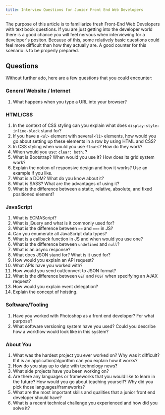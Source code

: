 ```yaml
---
title: Interview Questions for Junior Front End Web Developers
---
```

The purpose of this article is to familiarize fresh Front-End Web Developers with text book questions. If you are just getting into the developer world there is a good chance you will feel nervous when interviewing for a developer's positon. Because of this, some relatively basic questions could feel more difficult than how they actually are. A good counter for this scenario is to be properly prepared.

## Questions

Without further ado, here are a few questions that you could encounter:

### General Website / Internet
1.  What happens when you type a URL into your browser?  

### HTML/CSS

1.  In the context of CSS styling can you explain what does `display-style: inline-block` stand for?
2.  If you have a `<ul>` element with several `<li>` elements, how would you go about setting up these elements in a row by using HTML and CSS?
3.  In CSS styling when would you use `float`s? How do they work?
4.  When would you use: `clear: both;`?
5.  What is Bootstrap? When would you use it? How does its grid system work?
6.  Explain the notion of responsive design and how it works? Use an example if you like.
7.  What is a DOM? What do you know about it?
8.  What is SASS? What are the advantages of using it?
9.  What is the difference between a static, relative, absolute, and fixed positioned element?

### JavaScript

1.  What is ECMAScript?
2.  What is jQuery and what is it commonly used for?
3.  What is the difference between `==` and `===` in JS?
4.  Can you enumerate all JavaScript data types?
5.  What is a callback function in JS and when would you use one?
6.  What is the difference between `undefined` and `null`?
7.  What is an async response?
8.  What does JSON stand for? What is it used for?
9.  How would you explain an API request?
10.  What APIs have you worked with?
11.  How would you send out/convert to JSON format?
12.  What is the difference between `GET` and `POST` when specifying an AJAX request?
13.  How would you explain event delegation?
14.  Explain the concept of hoisting.

### Software/Tooling

1.  Have you worked with Photoshop as a front end developer? For what purpose?
2.  What software versioning system have you used? Could you describe how a workflow would look like in this system?

### About You

1.  What was the hardest project you ever worked on? Why was it difficult? If it is an application/algorithm can you explain how it works?
2.  How do you stay up to date with technology news?
3.  What side projects have you been working on?
4.  Are there any languages or frameworks that you would like to learn in the future? How would you go about teaching yourself? Why did you pick those languages/frameworks?
5.  What are the most important skills and qualities that a junior front end developer should have?
6.  What is a recent technical challenge you experienced and how did you solve it?
